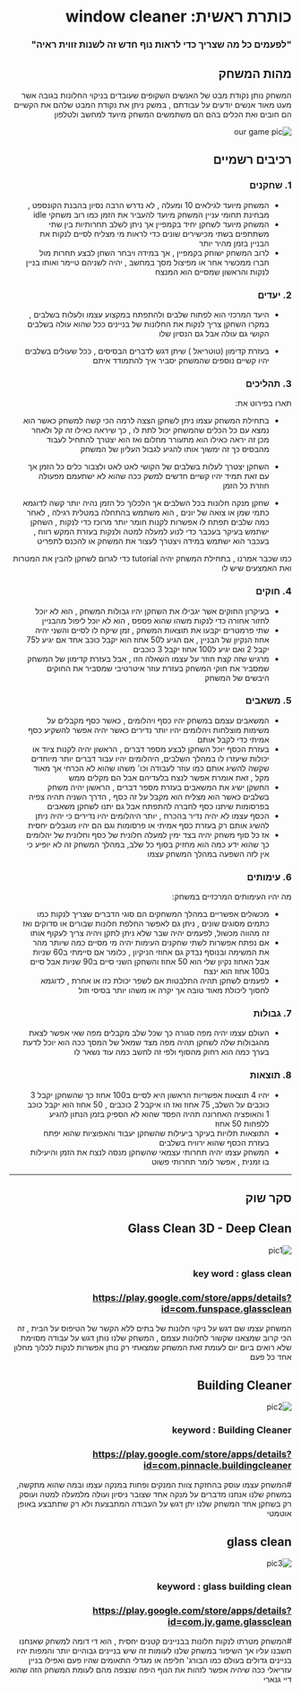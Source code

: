 
<div dir='rtl' lang='he'>

# כותרת ראשית: window cleaner 


### "לפעמים כל מה שצריך כדי לראות נוף חדש זה לשנות זווית ראיה"

## מהות המשחק

המשחק נותן נקודת מבט של האנשים השקופים שעובדים בניקוי החלונות בגובה אשר מעט מאוד אנשים יודעים על עבודתם , 
במשק ניתן את נקודת המבט שלהם את הקשיים הם חובים ואת הכלים בהם הם משתמשים 
המשחק מיועד למחשב ולטלפון



![our game pic](https://github.com/GameDev-Tommy-Bar/window-cleaner/blob/d8d3f2bf7b9ad75a39bcba85d19538fb694ac9e9/clean%20our.png)


## רכיבים רשמיים


### 1. שחקנים

* המשחק מיועד לגילאים 10 ומעלה , לא נדרש הרבה נסיון בהבנת הקונספט , מבחינת תחומי עניין המשחק מיועד להעביר את הזמן כמו רוב משחקי idle  
* המשחק מיועד לשחקן יחיד בקמפיין אך ניתן לשלב תחרותיות בין שתי משתתפים בשתי מכישירים שונים כדי לראות מי מצליח לסיים לנקות את הבניין בזמן מהיר יותר
* לרוב המשחק ישוחק בקמפיין , אך במידה ויבחר השחן לבצע תחרות מול חברו ממכשיר אחר או מפיצול מסך במחשב , יהיה לשניהם טיימר ואותו בניין לנקות והראשון שמסיים הוא המנצח 


### 2. יעדים

* היעד המרכזי הוא לפתוח שלבים ולהתפתח במקצוע עצמו ולעלות בשלבים , במקרו השחקן צריך לנקות את החלונות של בניינים ככל שהוא עולה בשלבים הקושי גם עולה אבל גם הנסיון שלו

* בעזרת קדימון (טוטריאל ) שיתן דגש לדברים הבסיסים , ככל שעולים בשלבים יהיו קשיים נוספים שהמשחק יסביר איך להתמודד איתם 


### 3. תהליכים

תארו בפירוט את:

* בתחילת המשחק עצמו ניתן לשחקן הצצה לרמה הכי קשה למשחק כאשר הוא נמצא עם כל הכלים שהמשחק יכול לתת לו , כך שיראה כאילו זה קל ולאחר מכן זה יראה כאילו הוא מתעורר מחלום ואז הוא יצטרך להתחיל לעבוד מהבסיס כך זה ימשוך אותו להגיע לגבול העליון של המשחק 

*	השחקן יצטרך לעלות בשלבים של הקושי לאט לאט ולצבור כלים כל הזמן אך עם זאת תמיד יהיו קשיים חדשים למשק ככה שהוא לא ישתעמם מפעולה חוזרת כל הזמן 
*	שחקן מנקה חלונות בכל השלבים אך הלכלוך כל הזמן נהיה יותר קשה לדוגמא כתמי שמן או צואה של יונים , הוא משתמש בהתחלה במטלית רגילה , לאחר כמה שלבים תפתח לו אפשרות לקנות חומר יותר מרוכז כדי לנקות , השחקן ישתמש בעיקר בעכבר כדי לנוע למעלה למטה ולנקות בעזרת המקש רווח , בעכבר הוא ישתמש במידה ויצטרך לעצור את המשחק או להכנס לתפריט 


כמו שכבר אמרנו , בתחילת המשחק יהיה tutorial  כדי לגרום לשחקן להבין את המטרות ואת האמצעים שיש לו


### 4. חוקים

* בעיקרון החוקים אשר יגבילו את השחקן יהיו גבולות המשחק , הוא לא יוכל לחזור אחורה כדי לנקות משהו שהוא פספס , הוא  לא יוכל ליפול מהבניין 
* שתי פרמטרים יקבעו את תוצאות המשחק , זמן שיקח לו לסיים והשני יהיה אחוז הנקיון של הבניין , אם הגיע ל50 אחוז הוא יקבל כוכב אחד אם יגיע ל75 יקבל 2 ואם יגיע ל100 אחוז יקבל 3 כוכבים 
* מרגיש שזה קצת חוזר על עצמו השאלה הזו , אבל בעזרת קדימון של המשחק שמסביר את חוקי המשחק בעזרת עוזר איטרטיבי שמסביר את החוקים היבשים של המשחק 


### 5. משאבים

* המשאבים עצמם במשחק יהיו כסף ויהלומים , כאשר כסף מקבלים על משימות מוצלחות ויהלומים יהיו יותר נדירים כאשר יהיה אפשר להשקיע כסף אמיתי כדי לקבל אותם 
* בעזרת הכסף יוכל השחקן לבצע מספר דברים , הראשון יהיה לקנות ציוד או יכולות שיעזרו לו במהלך השלבים, היהלומים יהיו עבור דברים יותר מיוחדים שקשה להשיג אותם כמו עוזר לעבודה וכו' משהו שהוא לא הכרחי אך מאוד מקל , זאת אומרת אפשר לנצח בלעדיהם אבל הם מקלים ממש  
* החשקן ישיג את המשאבים בעזרת מספר דברים , הראשון יהיה משחק בשלבים כאשר הוא מצליח הוא מקבל על זה כסף , הדרך השניה תהיה צפיה בפרסומות שיתנו כסף לחברה להתפתח אבל גם יתנו לשחקן משאבים 
* הכסף עצמו לא יהיה נדיר בהכרח , יותר היהלומים יהיו נדירים כי יהיה ניתן להשיג אותם רק בעזרת כסף אמיתי או פרסומות וגם הם יהיו מוגבלים יחסית 
* אז כל סוף משחק יהיה בצד ימין למעלה חלונית של כסף וחלונית של יהלומים כך שהוא ידע כמה הוא מחזיק בסוף כל שלב, במהלך המשחק זה לא יופיע כי אין לזה השפעה במהלך המשחק עצמו 

### 6. עימותים

מה יהיו העימותים המרכזיים במשחק:

* מכשולים אפשריים במהלך המשחקים הם סוגי הדברים שצריך לנקות כמו כתמים מסוגים שונים , ניתן גם לאפשר החלפת חלונות שבורים או סדוקים ואז זה מהווה מכשול, לפעמים יהיה שבר שלא ניתן לתקן ויהיה צריך לעקוף אותו 
* אם נפתח אפשרות לשתי שחקנים העימות יהיה מי מסיים כמה שיותר מהר את המשימה ובנוסף נבדק גם אחוזי הניקיון  , כלומר אם סיימתי ב60 שניות אבל האחוז נקיון שלי הוא 50 אחוז והשחקן השני סיים ב90 שניות אבל סיים ב100 אחוז הוא ינצח 
* לפעמים לשחקן תהיה התלבטות אם לשפר יכולת כזו או אחרת , לדוגמא לחסוך ליכולת מאוד טובה אך יקרה או משהו יותר בסיסי וזול 


### 7. גבולות

* העולם עצמו יהיה מפה סגורה כך שכל שלב מקבלים מפה שאי אפשר לצאת מהגבולות שלה 
לשחקן תהיה מפה מצד שמאל של המסך ככה הוא יוכל לדעת בערך כמה הוא רחוק מהסוף ולפי זה לחשב כמה עוד נשאר לו  

 
 


### 8. תוצאות

* יהיו 4 תוצאות אפשריות הראשון היא לסיים ב100 אחוז כך שהשחקן יקבל 3 כוכבים על השלב, 75 אחוז ואז הו איקבל 2 כוכבים , 50 אחוז הוא יקבל כוכב 1  והאופציה האחרונה תהיה הפסד שהוא לא הספיק בזמן הנתון להגיע ללפחות 50 אחוז  
* התוצאות תלויות בעיקר ביעילות שהשחקן יעבוד והאפוציות שהוא יפתח בעזרת הכסף שהוא ירוויח בשלבים 
* המשחק עצמו יהיה תחרותי עצמאי שהשחקן מנסה לנצח את הזמן והיעילות בו זמנית , אפשר לומר תחרותי פשוט 

---

## סקר שוק


## Glass Clean 3D - Deep Clean
![pic1](https://github.com/GameDev-Tommy-Bar/window-cleaner/blob/2da86dff6eefd7676ed4bf91aaa0430226a4c72c/clean.png)
### key word : glass clean 
### https://play.google.com/store/apps/details?id=com.funspace.glassclean



המשחק עצמו שם דגש על ניקוי חלונות של בתים ללא הקשר של הטיפוס על הבית , זה הכי קרוב שמצאנו שקשור לחלונות עצמם , המשחק שלנו נותן דגש על עבודה מסוימת שלא רואים ביום יום לעומת זאת המשחק שמצאתי רק נותן אפשרות לנקות לכלוך מחלון אחד כל פעם 


## Building Cleaner
![pic2](https://github.com/GameDev-Tommy-Bar/window-cleaner/blob/d8d3f2bf7b9ad75a39bcba85d19538fb694ac9e9/clean%20bulding.png)
### keyword : Building Cleaner
### https://play.google.com/store/apps/details?id=com.pinnacle.buildingcleaner


#המשחק עצמו עוסק בהחזקת צוות המנקים ופחות במנקה עצמו ובמה שהוא מתקשה, במשחק שלנו אנחנו מדברים על מנקה אחד שצובר ניסיון ועולה מלמעלה למטה ועוסק רק בשחקן אחד 
המשחק שלנו יתן דגש על העבודה המתבצעת ולא רק שתתבצע באופן אוטמטי 


## glass clean 
![pic3](https://github.com/GameDev-Tommy-Bar/window-cleaner/blob/main/build%20clean.png)
### keyword : glass building clean
### https://play.google.com/store/apps/details?id=com.jy.game.glassclean


#המשחק מטרתו לנקות חלונות בבניינים קטנים יחסית , הוא די דומה למשחק שאנחנו חשבנו עליו אך השיפור במשחק שלנו לעומות זה שיש בניינים גבוהיים יותר והמפות יהיו בניינים גדולים בעולם כמו הבורג' חליפה או מגדלי התאומים שהיו פעם ואפילו בניין עזריאלי 
ככה שיהיה אפשר לזהות את הנוף היפה שנצפה מהם לעומת המשחק הזה שהוא דיי גנארי 
